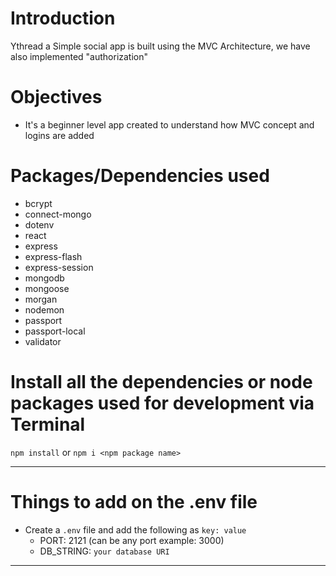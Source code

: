 # Introduction

 Ythread a Simple social app is built using the MVC Architecture, we have also implemented "authorization" 


# Objectives

- It's a beginner level app created to understand how MVC concept and logins are added

# Packages/Dependencies used 

- bcrypt
- connect-mongo
- dotenv
- react 
- express
- express-flash
- express-session
- mongodb
- mongoose
- morgan
- nodemon
- passport   
- passport-local
- validator


# Install all the dependencies or node packages used for development via Terminal

`npm install` or `npm i <npm package name>` 

---

# Things to add on the .env file

- Create a `.env` file and add the following as `key: value` 
  - PORT: 2121 (can be any port example: 3000) 
  - DB_STRING: `your database URI` 
 ---
 


